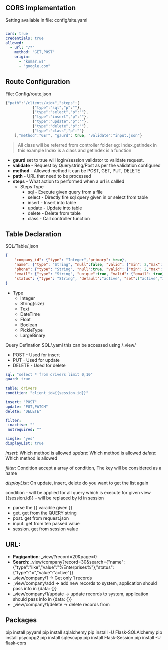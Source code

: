 ## CORS implementation
Setting avaliable in file: config/site.yaml
```yaml

cors: true
credentials: true
allowed:
  - url: "/*"
    method: "GET,POST"
    origin:
      - "kumar.ws"
      - "google.com"
```


## Route Configuration 

File: Config/route.json
```js
{"path":"/clients/<id>","steps":[
            {"type":"sql","p":""},
            {"type":"select","p":""},
            {"type":"insert","p":""},
            {"type":"update","p":""},
            {"type":"delete","p":""},
            {"type":"class","p":""}
    ],"method":"GET", "gaurd": true, "validate":"input.json"}
```

> All class will be referred from controller folder eg: Index.getIndex in this example Index is a class and getIndex is a function

- **gaurd** set to true will login/session validator to validate request.
- **validate** - Request by Querystring/Post as per the validation configured
- **method** - Allowed method it can be POST, GET, PUT, DELETE
- **path** - URL  that need to be processed
- **steps** - What action to performed when a url is callled
    - Steps Type
        - sql - Execute given query from a file
        - select -  Directly fire sql query given in or select from table
        - insert - Insert into table
        - update - Update into table
        - delete - Delete from table
        - class - Call controller function



## Table Declaration
SQL/Table/<tablename>.json
```json
{
    "company_id": {"type": "Integer","primary": true},
    "name": {"type": "String", "null":false, "valid": {"min": 2,"max": 50}},
    "phone": {"type": "String", "null":true, "valid": {"min": 2,"max": 50, "pattern":""}},
    "email": {"type": "String", "unique":true, "valid": {"email": true}},
    "status": {"type": "String", "default":"active", "set":["active","inactive"]}
}
```

- Type
    - Integer
    - String(size)
    - Text
    - DateTime
    - Float
    - Boolean
    - PickleType
    - LargeBinary


Query Defination
SQL/<queryname>.yaml this can be accessed using /_view/<queryname>
 - POST - Used for insert
 - PUT - Used for update
 - DELETE - Used for delete

 ```yaml
sql: "select * from	drivers limit 0,10"
guard: true
  
table: drivers
condition: "client_id={{session.id}}"

insert: "POST"  
update: "PUT,PATCH"
delete: "DELETE"

filter:
  inactive: ""
  notrequired: ""

single: "yes"
displayList: true
```

_insert_: Which method is allowed
_update_: Which method is allowed
_delete_: Which method is allowed

_filter_: Condition accept a array of condition, The key will be considered as a name

_displayList_: On update, insert, delete do you want to get the list again

condition - will be applied for all query which is execute for given view
{{session.id}} - will be replaced by id in session
- parse the {{ varaible given }} 
- get. get from the QUERY string
- post. get from request.json
- input. get from teh passed value
- session. get from session value


URL:
-----------
- **Pagigantion**: _view/<url>?record=20&page=0   
- **Search**: _view/company?record=30&search={"name":{"type":"like","value":"%Enterprises%"},"status":{"type":"=","value":"active"}}
- _view/company/1  -> Get only 1 records
- _view/company/add -> add new records to system, application should pass info in {data: {}}
- _view/company/1/update -> update records to system, application should pass info in {data: {}}
- _view/company/1/delete -> delete records from


## Packages
pip install pyyaml
pip install sqlalchemy
pip install -U Flask-SQLAlchemy
pip install  psycopg2
pip install sqlescapy
pip install Flask-Session
pip install -U flask-cors